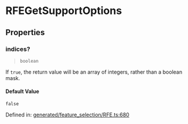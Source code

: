 # RFEGetSupportOptions

## Properties

### indices?

> `boolean`

If `true`, the return value will be an array of integers, rather than a boolean mask.

#### Default Value

`false`

Defined in:  [generated/feature\_selection/RFE.ts:680](https://github.com/transitive-bullshit/scikit-learn-ts/blob/b59c1ff/packages/sklearn/src/generated/feature_selection/RFE.ts#L680)
